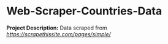 # Web-Scraper-Countries-Data

**Project Description:** Data scraped from *https://scrapethissite.com/pages/simple/*
